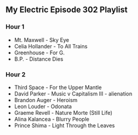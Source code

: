 ## My Electric Episode 302 Playlist

### Hour 1
* Mt. Maxwell - Sky Eye
* Celia Hollander - To All Trains
* Greenhouse - For G.
* B.P. - Distance Dies

### Hour 2
* Third Space - For the Upper Mantle
* David Parker - Music v Capitalism III - alienation
* Brandon Auger - Heroism
* Leon Louder - Odonata
* Graeme Revell - Nature Morte (Still Life)
* Alina Kalancea - Blurry People
* Prince Shima - Light Through the Leaves
